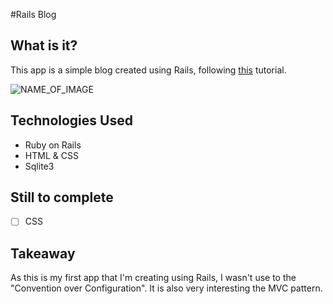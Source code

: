 #Rails Blog

## What is it?

This app is a simple blog created using Rails, following [this](http://guides.rubyonrails.org/getting_started.html) tutorial.

![NAME_OF_IMAGE](http://ENTER_URL)

## Technologies Used

- Ruby on Rails
- HTML & CSS
- Sqlite3

## Still to complete

- [ ] CSS

## Takeaway

As this is my first app that I'm creating using Rails, I wasn't use to the "Convention over Configuration".
It is also very interesting the MVC pattern.
